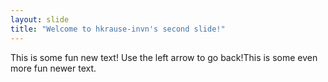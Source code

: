 ```yaml
---
layout: slide
title: "Welcome to hkrause-invn's second slide!"
---
```

This is some fun new text!
Use the left arrow to go back!This is some even more fun newer text.

